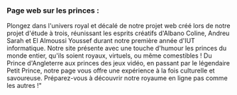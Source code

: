 ### Page web sur les princes :
  Plongez dans l'univers royal et décalé de notre projet web créé lors de notre projet d'étude à trois, réunissant les esprits créatifs d'Albano Coline, Andreu Sarah et El Almoussi Youssef durant notre première année d'IUT informatique. Notre site présente avec une touche d'humour les princes du monde entier, qu'ils soient royaux, virtuels, ou même comestibles ! Du Prince d'Angleterre aux princes des jeux vidéo, en passant par le légendaire Petit Prince, notre page vous offre une expérience à la fois culturelle et savoureuse. Préparez-vous à découvrir notre royaume en ligne pas comme les autres !"
